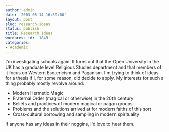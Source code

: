 ```yaml
---
author: admin
date: '2003-08-14 16:59:00'
layout: post
slug: research-ideas
status: publish
title: Research Ideas
wordpress_id: '1849'
categories:
- Academic
---
```


I'm investigating schools again. It turns out that the Open University
in the UK has a graduate level Religious Studies department and that
members of it focus on Western Esotericism and Paganism. I'm trying to
think of ideas for a thesis if I, for some reason, did decide to apply.
My interests for such a thing probably mostly revolve around:

-   Modern Hermetic Magic
-   Fraternal Order (magical or otherwise) in the 20th century
-   Beliefs and practices of modern magical or pagan groups
-   Problems and the solutions arrived at for modern faiths of this sort
-   Cross-cultural borrowing and sampling in modern spirituality

If anyone has any ideas in their noggins, I'd love to hear them.
